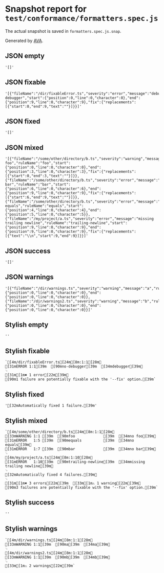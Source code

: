 # Snapshot report for `test/conformance/formatters.spec.js`

The actual snapshot is saved in `formatters.spec.js.snap`.

Generated by [AVA](https://ava.li).

## JSON empty

    '[]'

## JSON fixable

    '[{"fileName":"/dir/fixableError.ts","severity":"error","message":"debugger","ruleName":"no-debugger","start":{"position":0,"line":0,"character":0},"end":{"position":9,"line":0,"character":9},"fix":{"replacements":[{"start":0,"end":9,"text":""}]}}]'

## JSON fixed

    '[]'

## JSON mixed

    '[{"fileName":"/some/other/directory/b.ts","severity":"warning","message":"no foo","ruleName":"foo","start":{"position":0,"line":0,"character":0},"end":{"position":3,"line":0,"character":3},"fix":{"replacements":[{"start":0,"end":3,"text":""}]}},{"fileName":"/some/other/directory/b.ts","severity":"error","message":"no bar","ruleName":"bar","start":{"position":6,"line":0,"character":6},"end":{"position":9,"line":0,"character":9},"fix":{"replacements":[{"start":6,"end":9,"text":""}]}},{"fileName":"/some/other/directory/b.ts","severity":"error","message":"no equals","ruleName":"equals","start":{"position":4,"line":0,"character":4},"end":{"position":5,"line":0,"character":5}},{"fileName":"/my/project/a.ts","severity":"error","message":"missing trailing newline","ruleName":"trailing-newline","start":{"position":9,"line":0,"character":9},"end":{"position":9,"line":0,"character":9},"fix":{"replacements":[{"text":"\\n","start":9,"end":9}]}}]'

## JSON success

    '[]'

## JSON warnings

    '[{"fileName":"/dir/warnings.ts","severity":"warning","message":"a","ruleName":"a","start":{"position":0,"line":0,"character":0},"end":{"position":0,"line":0,"character":0}},{"fileName":"/dir/warnings2.ts","severity":"warning","message":"b","ruleName":"b","start":{"position":0,"line":0,"character":0},"end":{"position":0,"line":0,"character":0}}]'

## Stylish empty

    ''

## Stylish fixable

    `[4m/dir/fixableError.ts[24m[8m:1:1[28m␊
    [31mERROR 1:1[39m  [90mno-debugger[39m  [34mdebugger[39m␊
    ␊
    [31m[1m✖ 1 error[22m[39m␊
    [90m1 failure are potentially fixable with the '--fix' option.[39m`

## Stylish fixed

    '[32mAutomatically fixed 1 failure.[39m'

## Stylish mixed

    `[4m/some/other/directory/b.ts[24m[8m:1:1[28m␊
    [33mWARNING 1:1 [39m  [90mfoo             [39m  [34mno foo[39m␊
    [31mERROR   1:5 [39m  [90mequals          [39m  [34mno equals[39m␊
    [31mERROR   1:7 [39m  [90mbar             [39m  [34mno bar[39m␊
    ␊
    [4m/my/project/a.ts[24m[8m:1:10[28m␊
    [31mERROR   1:10[39m  [90mtrailing-newline[39m  [34mmissing trailing newline[39m␊
    ␊
    [32mAutomatically fixed 4 failures.[39m␊
    ␊
    [31m[1m✖ 3 errors[22m[39m  [33m[1m⚠ 1 warning[22m[39m␊
    [90m3 failures are potentially fixable with the '--fix' option.[39m`

## Stylish success

    ''

## Stylish warnings

    `[4m/dir/warnings.ts[24m[8m:1:1[28m␊
    [33mWARNING 1:1[39m  [90ma[39m  [34ma[39m␊
    ␊
    [4m/dir/warnings2.ts[24m[8m:1:1[28m␊
    [33mWARNING 1:1[39m  [90mb[39m  [34mb[39m␊
    ␊
    [33m[1m⚠ 2 warnings[22m[39m`
